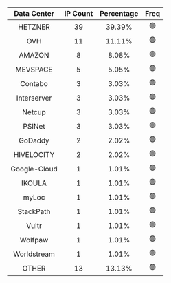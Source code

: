 | Data Center | IP Count | Percentage | Freq |
|:------------:|:--------:|:-----------:|:-----:|
| HETZNER | 39 | 39.39% | 🟢 |
| OVH | 11 | 11.11% | 🟢 |
| AMAZON | 8 | 8.08% | 🟢 |
| MEVSPACE | 5 | 5.05% | 🟢 |
| Contabo | 3 | 3.03% | 🟢 |
| Interserver | 3 | 3.03% | 🟢 |
| Netcup | 3 | 3.03% | 🟢 |
| PSINet | 3 | 3.03% | 🟢 |
| GoDaddy | 2 | 2.02% | 🟢 |
| HIVELOCITY | 2 | 2.02% | 🟢 |
| Google-Cloud | 1 | 1.01% | 🟢 |
| IKOULA | 1 | 1.01% | 🟢 |
| myLoc | 1 | 1.01% | 🟢 |
| StackPath | 1 | 1.01% | 🟢 |
| Vultr | 1 | 1.01% | 🟢 |
| Wolfpaw | 1 | 1.01% | 🟢 |
| Worldstream | 1 | 1.01% | 🟢 |
| OTHER | 13 | 13.13% | 🟢 |